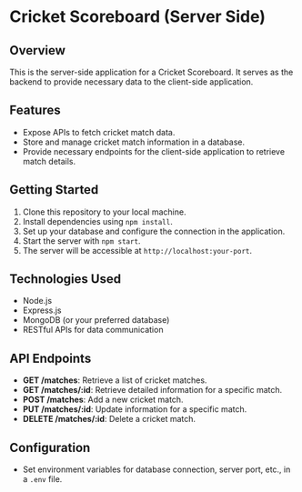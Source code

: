# Cricket Scoreboard (Server Side)

## Overview

This is the server-side application for a Cricket Scoreboard. It serves as the backend to provide necessary data to the client-side application.

## Features

- Expose APIs to fetch cricket match data.
- Store and manage cricket match information in a database.
- Provide necessary endpoints for the client-side application to retrieve match details.

## Getting Started

1. Clone this repository to your local machine.
2. Install dependencies using `npm install`.
3. Set up your database and configure the connection in the application.
4. Start the server with `npm start`.
5. The server will be accessible at `http://localhost:your-port`.

## Technologies Used

- Node.js
- Express.js
- MongoDB (or your preferred database)
- RESTful APIs for data communication

## API Endpoints

- **GET /matches**: Retrieve a list of cricket matches.
- **GET /matches/:id**: Retrieve detailed information for a specific match.
- **POST /matches**: Add a new cricket match.
- **PUT /matches/:id**: Update information for a specific match.
- **DELETE /matches/:id**: Delete a cricket match.

## Configuration

- Set environment variables for database connection, server port, etc., in a `.env` file.


